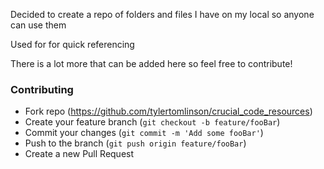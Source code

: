Decided to create a repo of folders and files I have on my local so anyone can use them

Used for for quick referencing

There is a lot more that can be added here so feel free to contribute!

 ### Contributing
- Fork repo (https://github.com/tylertomlinson/crucial_code_resources)
- Create your feature branch (`git checkout -b feature/fooBar`)
- Commit your changes (`git commit -m 'Add some fooBar'`)
- Push to the branch (`git push origin feature/fooBar`)
- Create a new Pull Request
